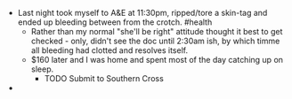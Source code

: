 - Last night took myself to A&E at 11:30pm, ripped/tore a skin-tag and ended up bleeding between from the crotch. #health
	- Rather than my normal "she'll be right" attitude thought it best to get checked - only, didn't see the doc until 2:30am ish, by which timme all bleeding had clotted and resolves itself.
	- $160 later and I was home and spent most of the day catching up on sleep.
		- TODO Submit to Southern Cross
-